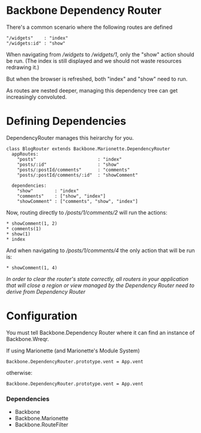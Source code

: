 # Backbone Dependency Router

There's a common scenario where the following routes are defined

    "/widgets"    : "index"
    "/widgets:id" : "show"

When navigating from */widgets* to */widgets/1*, only the "show" action should be run.  (The index is still displayed and we should not waste resources redrawing it.)

But when the browser is refreshed, both "index" and "show" need to run.

As routes are nested deeper, managing this dependency tree can get increasingly convoluted.

# Defining Dependencies

DependencyRouter manages this heirarchy for you.

    class BlogRouter extends Backbone.Marionette.DependencyRouter
      appRoutes:
        "posts"                       : "index"
        "posts/:id"                   : "show"
        "posts/:postId/comments"      : "comments"
        "posts/:postId/comments/:id"  : "showComment"

      dependencies:
        "show"        : "index"
        "comments"    : ["show", "index"]
        "showComment" : ["comments", "show", "index"]

Now, routing directly to */posts/1/comments/2* will run the actions:

    * showComment(1, 2)
    * comments(1)
    * show(1)
    * index

And when navigating to */posts/1/comments/4* the only action that will be run is:

    * showComment(1, 4)

*In order to clear the router's state correctly, all routers in your application that will close a region or view managed by the Dependency Router need to derive from Dependency Router*

# Configuration

You must tell Backbone.Dependency Router where it can find an instance of Backbone.Wreqr.

If using Marionette (and Marionette's Module System)

    Backbone.DependencyRouter.prototype.vent = App.vent

otherwise:

    Backbone.DependencyRouter.prototype.vent = App.vent


### Dependencies

 * Backbone
 * Backbone.Marionette
 * Backbone.RouteFilter
